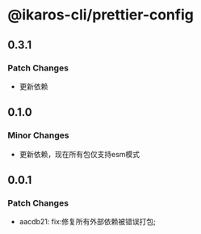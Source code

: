 # @ikaros-cli/prettier-config

## 0.3.1

### Patch Changes

- 更新依赖

## 0.1.0

### Minor Changes

- 更新依赖，现在所有包仅支持esm模式

## 0.0.1

### Patch Changes

- aacdb21: fix:修复所有外部依赖被错误打包;
